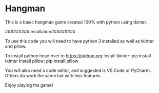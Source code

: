 # Hangman
This is a basic hangman game created 100% with python using tkinter.

#########Installation#########

To use this code you will need to have python 3 installed as well as tkinter and pillow.

To install python head over to https://python.org
Install tkinter: pip install tkinter
Install pillow: pip install pillow

You will also need a code editor, and suggested is VS Code or PyCharm. Others do work the same but with less features.

Enjoy playing ths game!
